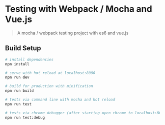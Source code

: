 # Testing with Webpack / Mocha and Vue.js

> A mocha / webpack testing project with es6 and vue.js

## Build Setup

``` bash
# install dependencies
npm install

# serve with hot reload at localhost:8080
npm run dev

# build for production with minification
npm run build

# tests via command line with mocha and hot reload
npm run test

# tests via chrome debugger (after starting open chrome to localhost:8080)
npm run test:debug
```
